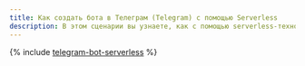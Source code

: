 ```yaml
---
title: Как создать бота в Телеграм (Telegram) с помощью Serverless
description: В этом сценарии вы узнаете, как с помощью serverless-технологий создать бота в Telegram, который будет отвечать на сообщения в чате.
---
```


{% include [telegram-bot-serverless](../../_tutorials/serverless/telegram-bot-serverless.md) %}
